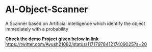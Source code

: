 # AI-Object-Scanner
A Scanner based on Artificial intelligence which identify the object immediately with a probability

<b>Check the demo Project given below in link</b>
<br>
https://twitter.com/Ayush21082/status/1171797841217409025?s=20
